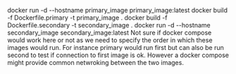 docker run -d --hostname primary_image primary_image:latest
docker build -f Dockerfile.primary -t primary_image .
docker build -f Dockerfile.secondary -t secondary_image .
docker run -d --hostname secondary_image secondary_image:latest
Not sure if docker compose would work here or not as we need to specify the order 
in which these images would run. For instance primary would run first but can also be run second to test if connection to first image is 
ok. However a docker compose might provide common netwroking between the two images. 
